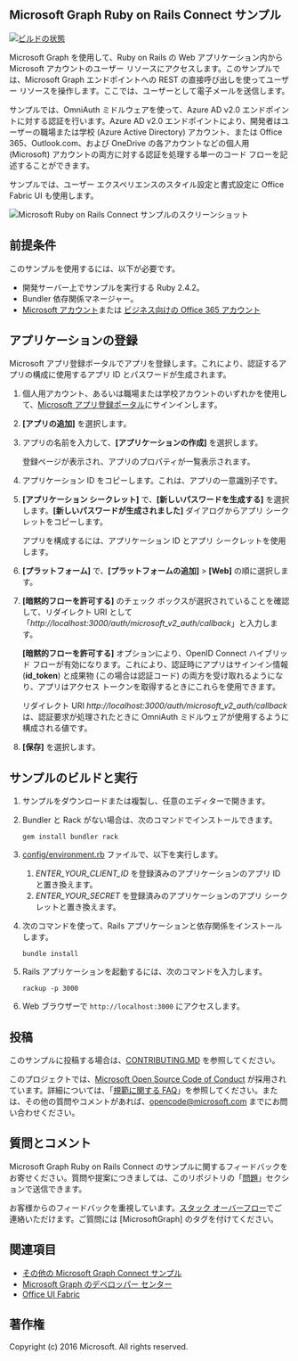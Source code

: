 ## <a name="microsoft-graph-ruby-on-rails-connect-sample"></a>Microsoft Graph Ruby on Rails Connect サンプル

[![ビルドの状態](https://api.travis-ci.org/microsoftgraph/ruby-connect-rest-sample.svg?branch=master)](https://travis-ci.org/microsoftgraph/ruby-connect-rest-sample)

Microsoft Graph を使用して、Ruby on Rails の Web アプリケーション内から Microsoft アカウントのユーザー リソースにアクセスします。このサンプルでは、Microsoft Graph エンドポイントへの REST の直接呼び出しを使ってユーザー リソースを操作します。ここでは、ユーザーとして電子メールを送信します。

サンプルでは、OmniAuth ミドルウェアを使って、Azure AD v2.0 エンドポイントに対する認証を行います。Azure AD v2.0 エンドポイントにより、開発者はユーザーの職場または学校 (Azure Active Directory) アカウント、または Office 365、Outlook.com、および OneDrive の各アカウントなどの個人用 (Microsoft) アカウントの両方に対する認証を処理する単一のコード フローを記述することができます。

サンプルでは、ユーザー エクスペリエンスのスタイル設定と書式設定に Office Fabric UI も使用します。

![Microsoft Ruby on Rails Connect サンプルのスクリーンショット](../readme-images/Microsoft-Graph-Ruby-Connect-UI.png)

## <a name="prerequisites"></a>前提条件

このサンプルを使用するには、以下が必要です。

- 開発サーバー上でサンプルを実行する Ruby 2.4.2。
- Bundler 依存関係マネージャー。
- [Microsoft アカウント](https://www.outlook.com/)または [ビジネス向けの Office 365 アカウント](https://msdn.microsoft.com/en-us/office/office365/howto/setup-development-environment#bk_Office365Account)

## <a name="register-the-application"></a>アプリケーションの登録

Microsoft アプリ登録ポータルでアプリを登録します。これにより、認証するアプリの構成に使用するアプリ ID とパスワードが生成されます。

1. 個人用アカウント、あるいは職場または学校アカウントのいずれかを使用して、[Microsoft アプリ登録ポータル](https://apps.dev.microsoft.com/)にサインインします。

2. **[アプリの追加]** を選択します。

3. アプリの名前を入力して、**[アプリケーションの作成]** を選択します。

    登録ページが表示され、アプリのプロパティが一覧表示されます。

4. アプリケーション ID をコピーします。これは、アプリの一意識別子です。

5. **[アプリケーション シークレット]** で、**[新しいパスワードを生成する]** を選択します。**[新しいパスワードが生成されました]** ダイアログからアプリ シークレットをコピーします。

    アプリを構成するには、アプリケーション ID とアプリ シークレットを使用します。

6. **[プラットフォーム]** で、**[プラットフォームの追加]** > **[Web]** の順に選択します。

7. **[暗黙的フローを許可する]** のチェック ボックスが選択されていることを確認して、リダイレクト URI として「*http://localhost:3000/auth/microsoft_v2_auth/callback*」と入力します。

    **[暗黙的フローを許可する]** オプションにより、OpenID Connect ハイブリッド フローが有効になります。これにより、認証時にアプリはサインイン情報 (**id_token**) と成果物 (この場合は認証コード) の両方を受け取れるようになり、アプリはアクセス トークンを取得するときにこれらを使用できます。

    リダイレクト URI *http://localhost:3000/auth/microsoft_v2_auth/callback* は、認証要求が処理されたときに OmniAuth ミドルウェアが使用するように構成される値です。

8. **[保存]** を選択します。

## <a name="build-and-run-the-sample"></a>サンプルのビルドと実行

1. サンプルをダウンロードまたは複製し、任意のエディターで開きます。
1. Bundler と Rack がない場合は、次のコマンドでインストールできます。

    ```
    gem install bundler rack
    ```
2. [config/environment.rb](config/environment.rb) ファイルで、以下を実行します。
    1. *ENTER_YOUR_CLIENT_ID* を登録済みのアプリケーションのアプリ ID と置き換えます。
    2. *ENTER_YOUR_SECRET* を登録済みのアプリケーションのアプリ シークレットと置き換えます。

3. 次のコマンドを使って、Rails アプリケーションと依存関係をインストールします。

    ```
    bundle install
    ```
4. Rails アプリケーションを起動するには、次のコマンドを入力します。

    ```
    rackup -p 3000
    ```
5. Web ブラウザーで ```http://localhost:3000``` にアクセスします。

<a name="contributing"></a>
## <a name="contributing"></a>投稿 ##

このサンプルに投稿する場合は、[CONTRIBUTING.MD](/CONTRIBUTING.md) を参照してください。

このプロジェクトでは、[Microsoft Open Source Code of Conduct](https://opensource.microsoft.com/codeofconduct/) が採用されています。詳細については、「[規範に関する FAQ](https://opensource.microsoft.com/codeofconduct/faq/)」を参照してください。または、その他の質問やコメントがあれば、[opencode@microsoft.com](mailto:opencode@microsoft.com) までにお問い合わせください。

## <a name="questions-and-comments"></a>質問とコメント

Microsoft Graph Ruby on Rails Connect のサンプルに関するフィードバックをお寄せください。質問や提案につきましては、このリポジトリの「[問題](https://github.com/microsoftgraph/ruby-connect-rest-sample/issues)」セクションで送信できます。

お客様からのフィードバックを重視しています。[スタック オーバーフロー](http://stackoverflow.com/questions/tagged/office365+or+microsoftgraph)でご連絡いただけます。ご質問には [MicrosoftGraph] のタグを付けてください。

## <a name="see-also"></a>関連項目

- [その他の Microsoft Graph Connect サンプル](https://github.com/MicrosoftGraph?utf8=%E2%9C%93&query=-Connect)
- [Microsoft Graph のデベロッパー センター](http://graph.microsoft.io)
- [Office UI Fabric](https://github.com/OfficeDev/Office-UI-Fabric)

## <a name="copyright"></a>著作権
Copyright (c) 2016 Microsoft. All rights reserved.
